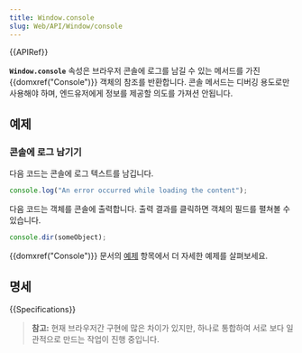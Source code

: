 ```yaml
---
title: Window.console
slug: Web/API/Window/console
---
```


{{APIRef}}

**`Window.console`** 속성은 브라우저 콘솔에 로그를 남길 수 있는 메서드를 가진 {{domxref("Console")}} 객체의 참조를 반환합니다. 콘솔 메서드는 디버깅 용도로만 사용해야 하며, 엔드유저에게 정보를 제공할 의도를 가져션 안됩니다.

## 예제

### 콘솔에 로그 남기기

다음 코드는 콘솔에 로그 텍스트를 남깁니다.

```js
console.log("An error occurred while loading the content");
```

다음 코드는 객체를 콘솔에 출력합니다. 출력 결과를 클릭하면 객체의 필드를 펼쳐볼 수 있습니다.

```js
console.dir(someObject);
```

{{domxref("Console")}} 문서의 [예제](/ko/docs/Web/API/Console#예제) 항목에서 더 자세한 예제를 살펴보세요.

## 명세

{{Specifications}}

> **참고:** 현재 브라우저간 구현에 많은 차이가 있지만, 하나로 통합하여 서로 보다 일관적으로 만드는 작업이 진행 중입니다.
